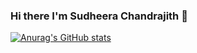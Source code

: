 ### Hi there I'm Sudheera Chandrajith 👋
<!--
**IT21227554/IT21227554** is a ✨ _special_ ✨ repository because its `README.md` (this file) appears on your GitHub profile.

Here are some ideas to get you started:

 🔭 I’m currently 2nd year undergraduate on SLIIT
- 🌱 I’m currently learning Software Engineering
- 👯 I’m looking to collaborate on ...
- 🤔 I’m looking for help with ...
- 💬 Ask me about ...
 📫 How to reach me: [@Linkedin](https://www.linkedin.com/in/sudheera-chandrajith/)
- 😄 Pronouns: ...
- ⚡ Fun fact: ...
-->

[![Anurag's GitHub stats](https://github-readme-stats.vercel.app/api?username=IT21227554)](https://github.com/anuraghazra/github-readme-stats)
